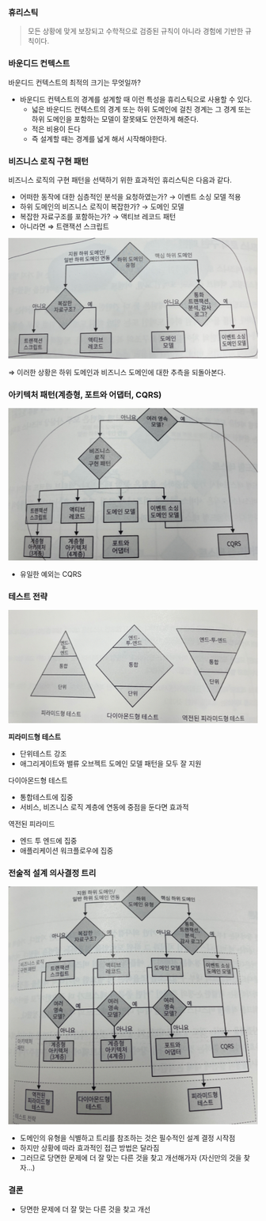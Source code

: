 ### 휴리스틱

> 모든 상황에 맞게 보장되고 수학적으로 검증된 규칙이 아니라 경험에 기반한 규칙이다.
>

### 바운디드 컨텍스트

바운디드 컨텍스트의 최적의 크기는 무엇일까?

- 바운디드 컨텍스트의 경계를 설계할 때 이런 특성을 휴리스틱으로 사용할 수 있다.
    - 넓은 바운디드 컨텍스트의 경계 또는 하위 도메인에 걸친 경계는 그 경계 또는 하위 도메인을 포함하는 모델이 잘못돼도 안전하게 해준다.
    - 적은 비용이 든다
    - 즉 설계할 때는 경계를 넓게 해서 시작해야한다.

### 비즈니스 로직 구현 패턴

비즈니스 로직의 구현 패턴을 선택하기 위한 효과적인 휴리스틱은 다음과 같다.

- 어떠한 동작에 대한 심층적인 분석을 요청하였는가? → 이벤트 소싱 모델 적용
- 하위 도메인의 비즈니스 로직이 복잡한가? → 도메인 모델
- 복잡한 자료구조를 포함하는가? → 액티브 레코드 패턴
- 아니라면 ⇒ 트랜잭션 스크립트

![Untitled](img_1.png)

⇒ 이러한 상황은 하위 도메인과 비즈니스 도메인에 대한 추측을 되돌아본다.

### 아키텍처 패턴(계층형, 포트와 어댑터, CQRS)

![Untitled](img_2.png)

- 유일한 예외는 CQRS

### 테스트 전략

![Untitled](img_3.png)

**피라미드형 테스트**

- 단위테스트 강조
- 애그리게이트와 밸류 오브젝트 도메인 모델 패턴을 모두 잘 지원

다이아몬드형 테스트

- 통합테스트에 집중
- 서비스, 비즈니스 로직 계층에 연동에 중점을 둔다면 효과적

역전된 피라미드

- 엔드 투 엔드에 집중
- 애플리케이션 워크플로우에 집중

### 전술적 설계 의사결정 트리

![Untitled](img_4.png)

- 도메인의 유형을 식별하고 트리를 참조하는 것은 필수적인 설계 결정 시작점
- 하지만 상황에 따라 효과적인 접근 방법은 달라짐
- 그러므로 당면한 문제에 더 잘 맞는 다른 것을 찾고 개선해가자 (자신만의 것을 찾자…)

### 결론

- 당면한 문제에 더 잘 맞는 다른 것을 찾고 개선